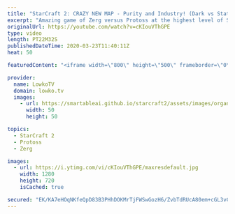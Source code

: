 ```yaml
---
title: "StarCraft 2: CRAZY NEW MAP - Purity and Industry! (Dark vs Stats)"
excerpt: "Amazing game of Zerg versus Protoss at the highest level of StarCraft 2. Stats is also known as the Shield of Aiur and is one of the most succesful Protoss players of all time. Dark is the current World Champion of StarCraft 2 and as such is obviously amazing at playing Zerg. In this game they face off"
originalUrl: https://youtube.com/watch?v=cKIouVThGPE
type: video
length: PT22M32S
publishedDateTime: 2020-03-23T11:40:11Z
heat: 50

featuredContent: "<iframe width=\"800\" height=\"500\" frameborder=\"0\" src=\"https://www.youtube.com/embed/cKIouVThGPE\" allow=\"accelerometer; autoplay; encrypted-media; gyroscope; picture-in-picture\" allowfullscreen></iframe>"

provider:
  name: LowkoTV
  domain: lowko.tv
  images:
    - url: https://smartableai.github.io/starcraft2/assets/images/organizations/lowko.tv-50x50.jpg
      width: 50
      height: 50

topics:
  - StarCraft 2
  - Protoss
  - Zerg

images:
  - url: https://i.ytimg.com/vi/cKIouVThGPE/maxresdefault.jpg
    width: 1280
    height: 720
    isCached: true

secured: "EK/KA7eHOqNKfeQpD83B3PHhDOKMrTjFWSwGozH6/ZvbTdRUcA80em+cGL3vCjDamiUBpA9PW1jX0Uz9y3VtdBpl6VYQyJJtr6/+bOViBd276CypPmt88dhkumSYqRX7skTDQFh5fB9jz4zkODiC1s30sar8IRVOTe5Xkv6eBD9JzCzK8VbdWpz0ZQyavFxES8kbRDVI2DPm2rakaqo6i9F3puJNxD7MZCd2SoUslHf/Rv4H9YazABb55gr3RcbVAdcAlk/i3gebtHyTpooFIj6wIYSp97rE11fV+IhDu6qxYS3JVvvg4bvSM5KRJ9sIz5O3bjXj/xeqKV52pjOlbyr1x5VrWvgsAYlAGh6AIJtrktDyxpRcn7O8P91NCXE1aC42aiCUC03q6RBERS8YrsEGLlDDuqebtvrk1O6coFGp06lu3c78OgFlOcf53q03;XtPJOlFzduZJG3SfnwyzIQ=="
---
```


